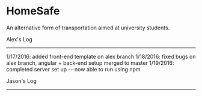 # HomeSafe
An alternative form of transportation aimed at university students.



Alex's Log
**********
1/17/2016: added front-end template on alex branch 
1/18/2016: fixed bugs on alex branch, angular + back-end setup merged to master
1/19/2016: completed server set up -- now able to run using npm



Jason's Log
**********
